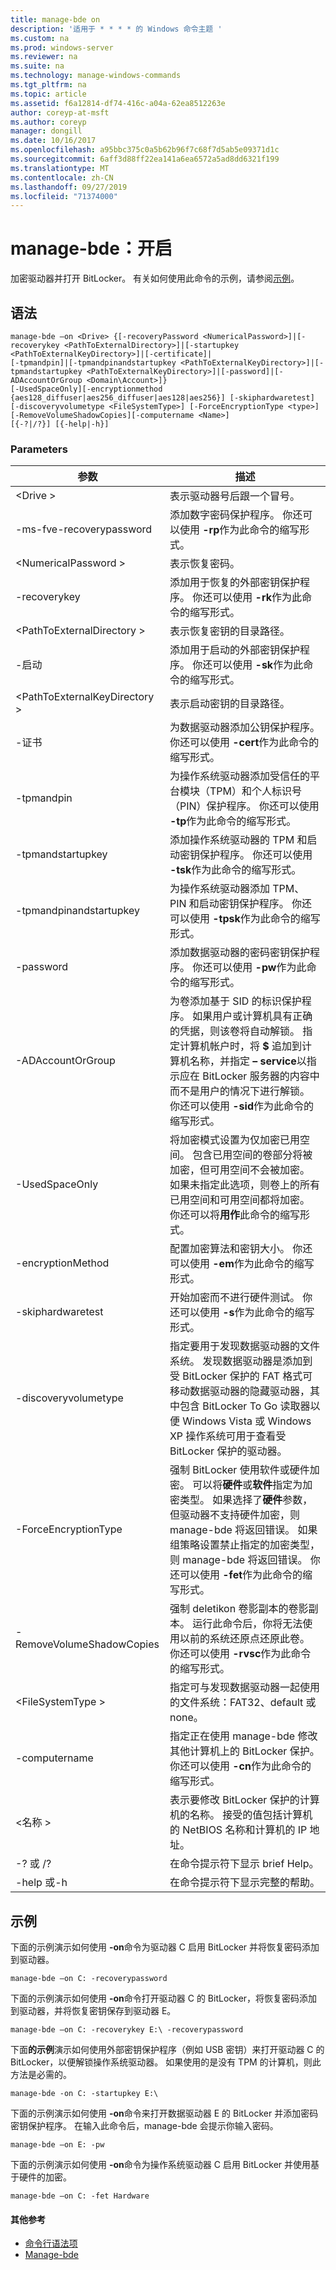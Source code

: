 ```yaml
---
title: manage-bde on
description: '适用于 * * * * 的 Windows 命令主题 '
ms.custom: na
ms.prod: windows-server
ms.reviewer: na
ms.suite: na
ms.technology: manage-windows-commands
ms.tgt_pltfrm: na
ms.topic: article
ms.assetid: f6a12814-df74-416c-a04a-62ea8512263e
author: coreyp-at-msft
ms.author: coreyp
manager: dongill
ms.date: 10/16/2017
ms.openlocfilehash: a95bbc375c0a5b62b96f7c68f7d5ab5e09371d1c
ms.sourcegitcommit: 6aff3d88ff22ea141a6ea6572a5ad8dd6321f199
ms.translationtype: MT
ms.contentlocale: zh-CN
ms.lasthandoff: 09/27/2019
ms.locfileid: "71374000"
---
```

# <a name="manage-bde-on"></a>manage-bde：开启



加密驱动器并打开 BitLocker。 有关如何使用此命令的示例，请参阅[示例](#BKMK_Examples)。

## <a name="syntax"></a>语法

```
manage-bde –on <Drive> {[-recoveryPassword <NumericalPassword>]|[-recoverykey <PathToExternalDirectory>]|[-startupkey <PathToExternalKeyDirectory>]|[-certificate]|
[-tpmandpin]|[-tpmandpinandstartupkey <PathToExternalKeyDirectory>]|[-tpmandstartupkey <PathToExternalKeyDirectory>]|[-password]|[-ADAccountOrGroup <Domain\Account>]}
[-UsedSpaceOnly][-encryptionmethod {aes128_diffuser|aes256_diffuser|aes128|aes256}] [-skiphardwaretest] [-discoveryvolumetype <FileSystemType>] [-ForceEncryptionType <type>] [-RemoveVolumeShadowCopies][-computername <Name>] 
[{-?|/?}] [{-help|-h}]
```

### <a name="parameters"></a>Parameters

|参数|描述|
|---------|-----------|
|\<Drive >|表示驱动器号后跟一个冒号。|
|-ms-fve-recoverypassword|添加数字密码保护程序。 你还可以使用 **-rp**作为此命令的缩写形式。|
|\<NumericalPassword >|表示恢复密码。|
|-recoverykey|添加用于恢复的外部密钥保护程序。 你还可以使用 **-rk**作为此命令的缩写形式。|
|\<PathToExternalDirectory >|表示恢复密钥的目录路径。|
|-启动|添加用于启动的外部密钥保护程序。 你还可以使用 **-sk**作为此命令的缩写形式。|
|\<PathToExternalKeyDirectory >|表示启动密钥的目录路径。|
|-证书|为数据驱动器添加公钥保护程序。 你还可以使用 **-cert**作为此命令的缩写形式。|
|-tpmandpin|为操作系统驱动器添加受信任的平台模块（TPM）和个人标识号（PIN）保护程序。 你还可以使用 **-tp**作为此命令的缩写形式。|
|-tpmandstartupkey|添加操作系统驱动器的 TPM 和启动密钥保护程序。 你还可以使用 **-tsk**作为此命令的缩写形式。|
|-tpmandpinandstartupkey|为操作系统驱动器添加 TPM、PIN 和启动密钥保护程序。 你还可以使用 **-tpsk**作为此命令的缩写形式。|
|-password|添加数据驱动器的密码密钥保护程序。 你还可以使用 **-pw**作为此命令的缩写形式。|
|-ADAccountOrGroup|为卷添加基于 SID 的标识保护程序。 如果用户或计算机具有正确的凭据，则该卷将自动解锁。 指定计算机帐户时，将 **$** 追加到计算机名称，并指定 **– service**以指示应在 BitLocker 服务器的内容中而不是用户的情况下进行解锁。 你还可以使用 **-sid**作为此命令的缩写形式。|
|-UsedSpaceOnly|将加密模式设置为仅加密已用空间。 包含已用空间的卷部分将被加密，但可用空间不会被加密。 如果未指定此选项，则卷上的所有已用空间和可用空间都将加密。 你还可以将**用作**此命令的缩写形式。|
|-encryptionMethod|配置加密算法和密钥大小。 你还可以使用 **-em**作为此命令的缩写形式。|
|-skiphardwaretest|开始加密而不进行硬件测试。 你还可以使用 **-s**作为此命令的缩写形式。|
|-discoveryvolumetype|指定要用于发现数据驱动器的文件系统。 发现数据驱动器是添加到受 BitLocker 保护的 FAT 格式可移动数据驱动器的隐藏驱动器，其中包含 BitLocker To Go 读取器以便 Windows Vista 或 Windows XP 操作系统可用于查看受 BitLocker 保护的驱动器。|
|-ForceEncryptionType|强制 BitLocker 使用软件或硬件加密。 可以将**硬件**或**软件**指定为加密类型。 如果选择了**硬件**参数，但驱动器不支持硬件加密，则 manage-bde 将返回错误。 如果组策略设置禁止指定的加密类型，则 manage-bde 将返回错误。 你还可以使用 **-fet**作为此命令的缩写形式。|
|-RemoveVolumeShadowCopies|强制 deletikon 卷影副本的卷影副本。 运行此命令后，你将无法使用以前的系统还原点还原此卷。 你还可以使用 **-rvsc**作为此命令的缩写形式。|
|\<FileSystemType >|指定可与发现数据驱动器一起使用的文件系统：FAT32、default 或 none。|
|-computername|指定正在使用 manage-bde 修改其他计算机上的 BitLocker 保护。 你还可以使用 **-cn**作为此命令的缩写形式。|
|\<名称 >|表示要修改 BitLocker 保护的计算机的名称。 接受的值包括计算机的 NetBIOS 名称和计算机的 IP 地址。|
|-? 或 /?|在命令提示符下显示 brief Help。|
|-help 或-h|在命令提示符下显示完整的帮助。|

## <a name="BKMK_Examples"></a>示例

下面的示例演示如何使用 **-on**命令为驱动器 C 启用 BitLocker 并将恢复密码添加到驱动器。
```
manage-bde –on C: -recoverypassword
```
下面的示例演示如何使用 **-on**命令打开驱动器 C 的 BitLocker，将恢复密码添加到驱动器，并将恢复密钥保存到驱动器 E。
```
manage-bde –on C: -recoverykey E:\ -recoverypassword
```
下面**的示例**演示如何使用外部密钥保护程序（例如 USB 密钥）来打开驱动器 C 的 BitLocker，以便解锁操作系统驱动器。 如果使用的是没有 TPM 的计算机，则此方法是必需的。
```
manage-bde -on C: -startupkey E:\
```
下面的示例演示如何使用 **-on**命令来打开数据驱动器 E 的 BitLocker 并添加密码密钥保护程序。 在输入此命令后，manage-bde 会提示你输入密码。
```
manage-bde –on E: -pw
```
下面的示例演示如何使用 **-on**命令为操作系统驱动器 C 启用 BitLocker 并使用基于硬件的加密。
```
manage-bde –on C: -fet Hardware
```

#### <a name="additional-references"></a>其他参考

-   [命令行语法项](command-line-syntax-key.md)
-   [Manage-bde](manage-bde.md)